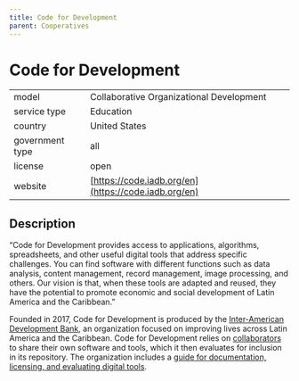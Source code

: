 ```yaml
---
title: Code for Development
parent: Cooperatives
---
```


# Code for Development

|                   |                                          |
|:------------------|:-----------------------------------------|
| model             | Collaborative Organizational Development
| service type      | Education
| country           | United States
| government type   | all
| license           | open
| website           | [https://code.iadb.org/en](https://code.iadb.org/en)

## Description

“Code for Development provides access to applications, algorithms, spreadsheets, and other useful digital tools that address specific challenges. You can find software with different functions such as data analysis, content management, record management, image processing, and others. Our vision is that, when these tools are adapted and reused, they have the potential to promote economic and social development of Latin America and the Caribbean.”

Founded in 2017, Code for Development is produced by the [Inter-American Development Bank](https://www.iadb.org/en/about-us/overview), an organization focused on improving lives across Latin America and the Caribbean. Code for Development relies on [collaborators](https://code.iadb.org/en/contributors) to share their own software and tools, which it then evaluates for inclusion in its repository. The organization includes a [guide for documentation, licensing, and evaluating digital tools](https://el-bid.github.io/guia-de-publicacion/en/).
